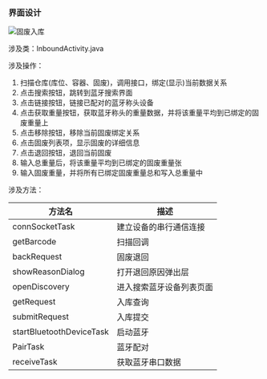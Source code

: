 ### 界面设计

![固废入库](/images/16.png)

涉及类：InboundActivity.java

涉及操作：

  1. 扫描仓库(库位、容器、固废)，调用接口，绑定(显示)当前数据关系
  1. 点击搜索按钮，跳转到蓝牙搜索界面
  1. 点击链接按钮，链接已配对的蓝牙称头设备
  1. 点击获取重量按钮，获取蓝牙称头的重量数据，并将该重量平均到已绑定的固废重量上
  1. 点击移除按钮，移除当前固废绑定关系
  1. 点击固废列表项，显示固废的详细信息
  1. 点击退回按钮，退回当前固废
  1. 输入总重量后，将该重量平均到已绑定的固废重量张
  1. 输入固废重量，并将所有已绑定固废重量总和写入总重量中

涉及方法：

|方法名|描述|
|-|-|
|connSocketTask|建立设备的串行通信连接|
|getBarcode|扫描回调|
|backRequest|固废退回|
|showReasonDialog|打开退回原因弹出层|
|openDiscovery|进入搜索蓝牙设备列表页面|
|getRequest|入库查询|
|submitRequest|入库提交|
|startBluetoothDeviceTask|启动蓝牙|
|PairTask|蓝牙配对|
|receiveTask|获取蓝牙串口数据|
